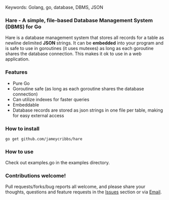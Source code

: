 Keywords: Golang, go, database, DBMS, JSON

### Hare - A simple, file-based Database Management System (DBMS) for Go

Hare is a database management system that stores all records for a table as newline delimited __JSON__ strings. It can be __embedded__ into your program and is safe to use in goroutines (it uses mutexes) as long as each goroutine shares the database connection.  This makes it ok to use in a web application.

### Features

- Pure Go
- Goroutine safe (as long as each goroutine shares the database connection)
- Can utilize indexes for faster queries
- Embeddable
- Database records are stored as json strings in one file per table, making for easy external access

### How to install

~~~
go get github.com/jameycribbs/hare
~~~

### How to use

Check out examples.go in the examples directory.

### Contributions welcome!

Pull requests/forks/bug reports all welcome, and please share your thoughts, questions and feature requests in the [Issues] section or via [Email].

[Email]: mailto:jamey.cribbs@gmail.com
[Issues]: https://github.com/jameycribbs/hare/issues

